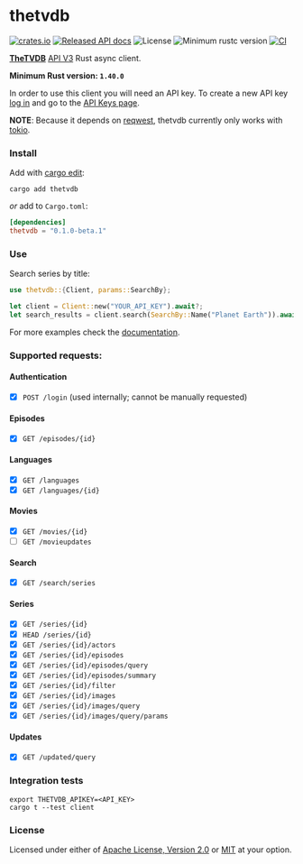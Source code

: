 # thetvdb

[![crates.io](https://img.shields.io/crates/v/thetvdb.svg)][crate]
[![Released API docs](https://docs.rs/thetvdb/badge.svg)][documentation]
![License](https://img.shields.io/crates/l/thetvdb/0.1.0-beta.1)
![Minimum rustc version](https://img.shields.io/badge/rustc-1.40%2B-informational)
[![CI](https://img.shields.io/github/workflow/status/roignpar/thetvdb/CI)][ci]

__[TheTVDB]__ [API V3] Rust async client.

__Minimum Rust version: `1.40.0`__

In order to use this client you will need an API key. To create a new API key
[log in] and go to the [API Keys page].

__NOTE__: Because it depends on [reqwest], thetvdb currently only works with
[tokio].

### Install

Add with [cargo edit]:
```
cargo add thetvdb
```

_or_ add to `Cargo.toml`:
```toml
[dependencies]
thetvdb = "0.1.0-beta.1"
```

### Use
Search series by title:
```rust
use thetvdb::{Client, params::SearchBy};

let client = Client::new("YOUR_API_KEY").await?;
let search_results = client.search(SearchBy::Name("Planet Earth")).await?;
```
For more examples check the [documentation].

### Supported requests:

#### Authentication
- [x] `POST /login` (used internally; cannot be manually requested)

#### Episodes
- [x] `GET /episodes/{id}`

#### Languages
- [x] `GET /languages`
- [x] `GET /languages/{id}`

#### Movies
- [x] `GET /movies/{id}`
- [ ] `GET /movieupdates`

#### Search
- [x] `GET /search/series`

#### Series
- [x] `GET /series/{id}`
- [x] `HEAD /series/{id}`
- [x] `GET /series/{id}/actors`
- [x] `GET /series/{id}/episodes`
- [x] `GET /series/{id}/episodes/query`
- [x] `GET /series/{id}/episodes/summary`
- [x] `GET /series/{id}/filter`
- [x] `GET /series/{id}/images`
- [x] `GET /series/{id}/images/query`
- [x] `GET /series/{id}/images/query/params`

#### Updates
- [x] `GET /updated/query`

### Integration tests
```
export THETVDB_APIKEY=<API_KEY>
cargo t --test client
```

### License
Licensed under either of [Apache License, Version 2.0](LICENSE-APACHE)
or [MIT](LICENSE-MIT) at your option.

[crate]: https://crates.io/crates/thetvdb
[ci]: https://github.com/roignpar/thetvdb/actions?query=workflow%3ACI
[rustc]: https://blog.rust-lang.org/2019/12/19/Rust-1.40.0.html
[log in]: https://thetvdb.com/auth/login
[api keys page]: https://thetvdb.com/dashboard/account/apikeys
[reqwest]: https://github.com/seanmonstar/reqwest
[tokio]: https://github.com/tokio-rs/tokio
[cargo edit]: https://github.com/killercup/cargo-edit
[thetvdb]: https://thetvdb.com/
[api v3]: https://api.thetvdb.com/swagger
[documentation]: https://docs.rs/thetvdb
